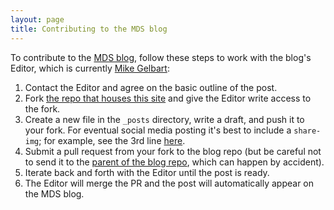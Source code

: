 ```yaml
---
layout: page
title: Contributing to the MDS blog
---
```


To contribute to the [MDS blog](https://ubc-mds.github.io/), follow these steps to work with the blog's Editor, which is currently [Mike Gelbart](https://github.com/mgelbart):

1. Contact the Editor and agree on the basic outline of the post. 
2. Fork [the repo that houses this site](https://github.com/ubc-mds/ubc-mds.github.io) and give the Editor write access to the fork.
3. Create a new file in the `_posts` directory, write a draft, and push it to your fork. For eventual social media posting it's best to include a `share-img`; for example, see the 3rd line [here](https://raw.githubusercontent.com/UBC-MDS/UBC-MDS.github.io/master/_posts/2019-08-22-project-courses.md).
4. Submit a pull request from your fork to the blog repo (but be careful not to send it to the [parent of the blog repo](https://github.com/daattali/beautiful-jekyll), which can happen by accident).
5. Iterate back and forth with the Editor until the post is ready.
6. The Editor will merge the PR and the post will automatically appear on the MDS blog.
